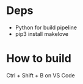 # Deps
* Python for build pipeline
* pip3 install makelove

# How to build 
Ctrl + Shift + B on VS Code